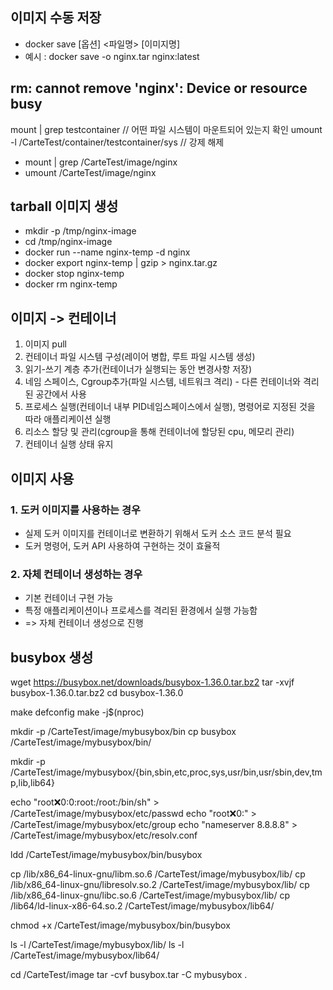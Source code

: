## 이미지 수동 저장
- docker save [옵션] <파일명> [이미지명]
- 예시 : docker save -o nginx.tar nginx:latest

## rm: cannot remove 'nginx': Device or resource busy

mount | grep testcontainer // 어떤 파일 시스템이 마운트되어 있는지 확인
umount -l /CarteTest/container/testcontainer/sys // 강제 해제

- mount | grep /CarteTest/image/nginx
- umount /CarteTest/image/nginx

## tarball 이미지 생성
- mkdir -p /tmp/nginx-image
- cd /tmp/nginx-image
- docker run --name nginx-temp -d nginx
- docker export nginx-temp | gzip > nginx.tar.gz
- docker stop nginx-temp
- docker rm nginx-temp


## 이미지 -> 컨테이너
1. 이미지 pull
2. 컨테이너 파일 시스템 구성(레이어 병합, 루트 파일 시스템 생성)
3. 읽기-쓰기 계층 추가(컨테이너가 실행되는 동안 변경사항 저장)
4. 네임 스페이스, Cgroup추가(파일 시스템, 네트워크 격리) - 다른 컨테이너와 격리된 공간에서 사용
5. 프로세스 실행(컨테이너 내부 PID네임스페이스에서 실행), 명령어로 지정된 것을 따라 애플리케이션 실행
6. 리소스 할당 및 관리(cgroup을 통해 컨테이너에 할당된 cpu, 메모리 관리)
7. 컨테이너 실행 상태 유지


## 이미지 사용
### 1. 도커 이미지를 사용하는 경우
- 실제 도커 이미지를 컨테이너로 변환하기 위해서 도커 소스 코드 분석 필요
- 도커 명령어, 도커 API 사용하여 구현하는 것이 효율적

### 2. 자체 컨테이너 생성하는 경우
- 기본 컨테이너 구현 가능
- 특정 애플리케이션이나 프로세스를 격리된 환경에서 실행 가능함
- => 자체 컨테이너 생성으로 진행

## busybox 생성
wget https://busybox.net/downloads/busybox-1.36.0.tar.bz2
tar -xvjf busybox-1.36.0.tar.bz2
cd busybox-1.36.0

make defconfig
make -j$(nproc)

mkdir -p /CarteTest/image/mybusybox/bin
cp busybox /CarteTest/image/mybusybox/bin/

mkdir -p /CarteTest/image/mybusybox/{bin,sbin,etc,proc,sys,usr/bin,usr/sbin,dev,tmp,lib,lib64}

echo "root:x:0:0:root:/root:/bin/sh" > /CarteTest/image/mybusybox/etc/passwd
echo "root:x:0:" > /CarteTest/image/mybusybox/etc/group
echo "nameserver 8.8.8.8" > /CarteTest/image/mybusybox/etc/resolv.conf

ldd /CarteTest/image/mybusybox/bin/busybox

cp /lib/x86_64-linux-gnu/libm.so.6 /CarteTest/image/mybusybox/lib/
cp /lib/x86_64-linux-gnu/libresolv.so.2 /CarteTest/image/mybusybox/lib/
cp /lib/x86_64-linux-gnu/libc.so.6 /CarteTest/image/mybusybox/lib/
cp /lib64/ld-linux-x86-64.so.2 /CarteTest/image/mybusybox/lib64/

chmod +x /CarteTest/image/mybusybox/bin/busybox

ls -l /CarteTest/image/mybusybox/lib/
ls -l /CarteTest/image/mybusybox/lib64/

cd /CarteTest/image
tar -cvf busybox.tar -C mybusybox .
